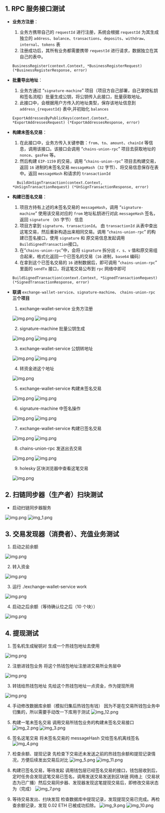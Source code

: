 ## 1. RPC 服务接口测试

- **业务方注册**：
    1. 业务方携带自己的 `requestId` 进行注册，系统会根据 `requestId` 为其生成独立的 `address`、`balance`、`transactions`、`deposits`、`withdraw`、`internal`、`tokens` 表
    2. 注册成功后，其所有业务都需要携带 `requestId` 进行请求，数据独立在其自己的表中。
    ```
  	BusinessRegister(context.Context, *BusinessRegisterRequest) (*BusinessRegisterResponse, error)
   ```
- **批量导出地址**：
    1. 业务方通过 “`signature-machine`” 项目（项目方自己部署，自己掌控私钥和签名流程）批量生成公钥，将公钥传入此接口，批量获取地址。
    2. 此接口中，会根据用户方传入的地址类型，保存该地址信息到 `address_{requestId}` 表中,并初始化 `balances`
    ```
  	ExportAddressesByPublicKeys(context.Context, *ExportAddressesRequest) (*ExportAddressesResponse, error)
  ```
- **构建未签名交易**：
    1. 在此接口中，业务方传入关键参数：`from`、`to`、`amount`、`chainId` 等信息，调用该接口。该接口会调用 “`chains-union-rpc`” 项目去获取地址的 `nonce`、`gasFee` 等。
    2. 然后构建 `EIP-1159` 的交易，调用 “`chains-union-rpc`” 项目去构建交易，返回 `16` 进制的未签名交易 `messageHash`（`32` 字节）、将交易信息保存在表中。返回 `messageHash` 和请求的 `transactionId`
    ```
      BuildUnSignTransaction(context.Context, *UnSignTransactionRequest) (*UnSignTransactionResponse, error)
  ```
- **构建已签名交易**：
    1. 项目方持有上述的未签名交易的 `messageHash`，调用 “`signature-machine`” 使用该交易对应的 `from` 地址私钥进行对此 `messageHash` 签名，返回 `signature` （`65` 字节） 信息
    2. 项目方拿到 `signature`、`transactionId`。 由 `transactionId` 从表中查出这笔交易，然后重新构造出来相同交易。调用 “`chains-union-rpc`” 的构建已签名接口，使用 `signature` 和 原交易信息发起调用 `BuildSignedTransaction`接口。
    3. 在“`chains-union-rpc`”中，会将 `signature` 拆分出 `r、s、v` 值和原交易组合起来，格式化返回一个已签名的交易（`16` 进制，`base64` 编码）
    4. 在拿到这个已签名交易的 `16` 进制数据后，即可调用 “`chains-union-rpc`” 里面的 `sendTx` 接口，将这笔交易公布到 `rpc` 网络中即可
    ```
  	BuildSignedTransaction(context.Context, *SignedTransactionRequest) (*SignedTransactionResponse, error)
  ```
  
- **联调** `exchange-wallet-service`、`signature-machine`、 `chains-union-rpc` **三个项目**
    1. exchange-wallet-service 业务方注册

  ![img.png](images/businessRegistRequest.png)
  ![img.png](images/businessRegistResponse.png)

    2. signature-machine 批量公钥生成

  ![img.png](images/keyPairRequest.png)
  ![img.png](images/keyPairResponse.png)

    3. exchange-wallet-service 公钥转地址

  ![img.png](images/addressRequest.png)
  ![img.png](images/addressResponse.png)

    4. 转资金进这个地址

  ![img.png](images/metamask.png)

    5. exchange-wallet-service 构建未签名交易

  ![img.png](images/unsignTransactionRequest.png)
  ![img.png](images/unsignTransactionResponse.png)

    6. signature-machine 中签名操作

  ![img.png](images/signatureRequest.png)
  ![img.png](images/signatureResponse.png)

    7. exchange-wallet-service 构建已签名交易

  ![img.png](images/signedTxRequest.png)
  ![img.png](images/signedTxResponse.png)

    8. chains-union-rpc 发送出去交易

  ![img.png](images/sendRequest.png)
  ![img.png](images/sendResponse.png)

    9. holesky 区块浏览器中查看这笔交易

  ![img.png](images/success.png)

## 2. 扫链同步器（生产者）扫块测试
- 启动扫链同步器服务

![img.png](images/scanBlocksRequest.png)
![img_1.png](images/scanBlocksResponse.png)

## 3. 交易发现器（消费者）、充值业务测试
1. 启动之前余额

![img.png](images/beforeFinder.png)

2. 转入资金

![img.png](images/transfer2user.png)

3. 运行 ./exchange-wallet-service work

![img.png](images/runWork.png)

4. 启动之后余额（等待确认位之后（10 个块））

![img.png](images/afterFinder.png)

## 4. 提现测试

1. 签名机生成秘钥对
  生成一个热钱包地址去使用

![img.png](images/generateKeyPair.png)

2. 注册进钱包业务
  将这个热钱包地址注册进交易所业务层中

![img.png](images/registHot.png)
  
3. 转钱给热钱包地址
  先给这个热钱包地址一点资金，作为提现所用

![img.png](images/transfer2Hot.png)

4. 手动修改数据库余额（模拟归集后热钱包有钱）
  因为不是在交易所钱包业务中归集的，所以需要手动改一下库用于测试
![img_12.png](images/changeDB.png)

5. 构建一笔未签名交易
  调用交易所钱包业务的构建未签名交易接口
![img_2.png](images/buildWithdraw.png)
![img_3.png](images/buildWithdrawResp.png)
  
6. 签名这笔交易
  将未签名交易的 messageHash 交给签名机离线签名
![img_4.png](images/signTX.png)

7. 检查余额、提现记录
  先检查下交易还未发送之前的热钱包余额和提现记录情况，方便后续发出交易后对比
![img_5.png](images/checkBalance.png)
![img_11.png](images/checkWithdraw.png)

8. 构建已签名交易，等待发起
  调用钱包层已经签名交易的接口，钱包层收到后，定时任务会发现这笔交易已签名，调用发送交易发送到区块链
  网络上（交易状态为已广播）然后交易同步器、发现器发现这笔提现交易后，即修改交易状态为（完成）
![img_7.png](images/buildWithdrawSign.png)

9. 等待交易发出、扫块发现
  检查数据库中提现记录，发现提现交易已完成。再检查余额记录，发现 0.02 ETH 已被成功扣除。
![img_9.png](images/afterWithdraw.png)
![img_10.png](images/afterWithdrawBalance.png)
